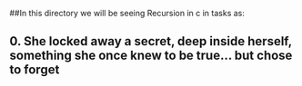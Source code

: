 ##In this directory we will be seeing Recursion in c in tasks as:

##	0. She locked away a secret, deep inside herself, something she once knew to be true... but chose to forget
